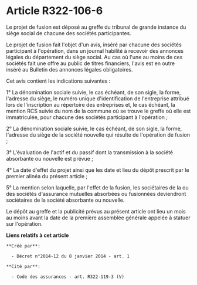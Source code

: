 # Article R322-106-6

Le projet de fusion est déposé au greffe du tribunal de grande instance du siège social de chacune des sociétés
participantes.

Le projet de fusion fait l'objet d'un avis,  inséré par chacune des sociétés participant à l'opération, dans un  journal
habilité à recevoir des annonces légales du département du siège  social. Au cas où l'une au moins de ces sociétés fait une
offre au  public de titres financiers, l'avis est en outre inséré au Bulletin des  annonces légales obligatoires.

Cet avis contient les indications suivantes :

1° La dénomination sociale suivie, le cas  échéant, de son sigle, la forme, l'adresse du siège, le numéro unique
d'identification de l'entreprise attribué lors de l'inscription au  répertoire des entreprises et, le cas échéant, la mention
RCS suivie du  nom de la commune où se trouve le greffe où elle est immatriculée, pour  chacune des sociétés participant à
l'opération ;

2° La dénomination sociale suivie, le cas  échéant, de son sigle, la forme, l'adresse du siège de la société  nouvelle qui
résulte de l'opération de fusion ;

3° L'évaluation de l'actif et du passif dont la transmission à la société absorbante ou nouvelle est prévue ;

4° La date d'effet du projet ainsi que les date et lieu du dépôt prescrit par le premier alinéa du présent article ;

5° La mention selon laquelle, par l'effet de la  fusion, les sociétaires de la ou des sociétés d'assurance mutuelles
absorbées ou fusionnées deviendront sociétaires de la société absorbante  ou nouvelle.

Le dépôt au greffe et la publicité prévus au  présent article ont lieu un mois au moins avant la date de la première
assemblée générale appelée à statuer sur l'opération.

**Liens relatifs à cet article**

	**Créé par**:

	  - Décret n°2014-12 du 8 janvier 2014 - art. 1

	**Cité par**:

	  - Code des assurances - art. R322-119-3 (V)

